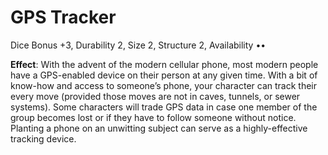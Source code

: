 # GPS Tracker

Dice Bonus +3, Durability 2, Size 2, Structure 2, Availability ••

**Effect**: With the advent of the modern cellular phone,
most modern people have a GPS-enabled device on their person at any given time. With a bit of know-how and access to
someone’s phone, your character can track their every move
(provided those moves are not in caves, tunnels, or sewer
systems). Some characters will trade GPS data in case one
member of the group becomes lost or if they have to follow
someone without notice. Planting a phone on an unwitting
subject can serve as a highly-effective tracking device. 